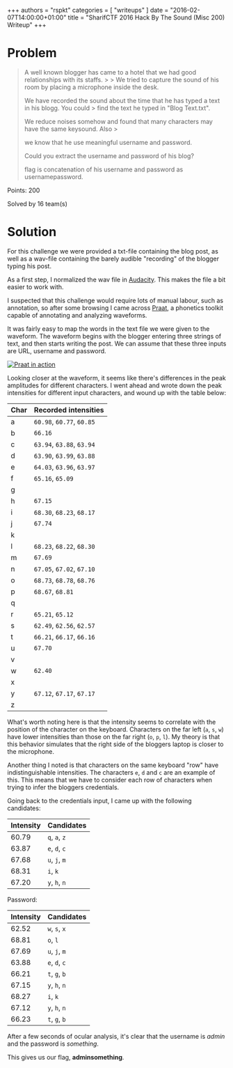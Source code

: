 +++
authors = "rspkt"
categories = [ "writeups" ]
date = "2016-02-07T14:00:00+01:00"
title = "SharifCTF 2016 Hack By The Sound (Misc 200) Writeup"
+++

# Problem

> A well known blogger has came to a hotel that we had good relationships with its staffs. > >
> We tried to capture the sound of his room by placing a microphone inside the desk.
>
> We have recorded the sound about the time that he has typed a text in his blogg. You could >
> find the text he typed in "Blog Text.txt".
>
> We reduce noises somehow and found that many characters may have the same keysound. Also >
>
> we know that he use meaningful username and password.
>
> Could you extract the username and password of his blog?
>
> flag is concatenation of his username and password as usernamepassword.

Points: 200

Solved by 16 team(s)

# Solution

For this challenge we were provided a txt-file containing the blog post, as
well as a wav-file containing the barely audible "recording" of the blogger
typing his post.

As a first step, I normalized the wav file in [Audacity](http://www.audacityteam.org).
This makes the file a bit easier to work with.

I suspected that this challenge would require lots of manual labour, such as
annotation, so after some browsing I came across [Praat](http://www.fon.hum.uva.nl/praat/),
a phonetics toolkit capable of annotating and analyzing waveforms.

It was fairly easy to map the words in the text file we were given to the
waveform. The waveform begins with the blogger entering three strings of text,
and then starts writing the post. We can assume that these three inputs are
URL, username and password.

[![Praat in action](/imgs/sharifctf-2016-misc-sound-rspkt_praat.png)](/imgs/sharifctf-2016-misc-sound-rspkt_praat.png)

Looking closer at the waveform, it seems like there's differences in the
peak amplitudes for different characters. I went ahead and wrote down the
peak intensities for different input characters, and wound up with the table
below:


| Char | Recorded intensities |
|------|----------------------|
| a    | `60.98`, `60.77`, `60.85` |
| b    | `66.16`                   |
| c    | `63.94`, `63.88`, `63.94` |
| d    | `63.90`, `63.99`, `63.88` |
| e    | `64.03`, `63.96`, `63.97` |
| f    | `65.16`, `65.09`          |
| g    |                           |
| h    | `67.15`                   |
| i    | `68.30`, `68.23`, `68.17` |
| j    | `67.74`                   |
| k    |                           |
| l    | `68.23`, `68.22`, `68.30` |
| m    | `67.69`                   |
| n    | `67.05`, `67.02`, `67.10` |
| o    | `68.73`, `68.78`, `68.76` |
| p    | `68.67`, `68.81`          |
| q    |                           |
| r    | `65.21`, `65.12`          |
| s    | `62.49`, `62.56`, `62.57` |
| t    | `66.21`, `66.17`, `66.16` |
| u    | `67.70`                   |
| v    |                           |
| w    | `62.40`                   |
| x    |                           |
| y    | `67.12`, `67.17`, `67.17` |
| z    |                           |


What's worth noting here is that the intensity seems to correlate with the
position of the character on the keyboard. Characters on the far left (`a`,
`s`, `w`) have lower intensities than those on the far right (`o`, `p`, `l`).
My theory is that this behavior simulates that the right side of the bloggers
laptop is closer to the microphone.

Another thing I noted is that characters on the same keyboard "row" have
indistinguishable intensities. The characters `e`, `d` and `c` are an example of
this. This means that we have to consider each row of characters when trying to
infer the bloggers credentials.

Going back to the credentials input, I came up with the following candidates:

| Intensity | Candidates    |
|-----------|---------------|
| 60.79     | `q`, `a`, `z` |
| 63.87     | `e`, `d`, `c` |
| 67.68     | `u`, `j`, `m` |
| 68.31     | `i`, `k`      |
| 67.20     | `y`, `h`, `n` |


Password:

| Intensity | Candidates    |
|-----------|---------------|
| 62.52     | `w`, `s`, `x` |
| 68.81     | `o`, `l`      |
| 67.69     | `u`, `j`, `m` |
| 63.88     | `e`, `d`, `c` |
| 66.21     | `t`, `g`, `b` |
| 67.15     | `y`, `h`, `n` |
| 68.27     | `i`, `k`      |
| 67.12     | `y`, `h`, `n` |
| 66.23     | `t`, `g`, `b` |


After a few seconds of ocular analysis, it's clear that the username is *admin*
and the password is *something*.

This gives us our flag, **adminsomething**.
